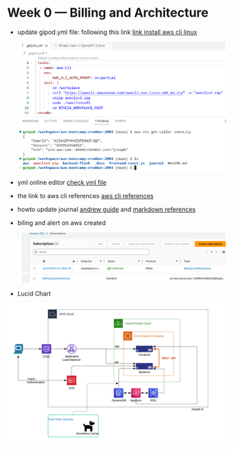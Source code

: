 # Week 0 — Billing and Architecture
- update gipod.yml file: following this link [link install aws cli linux](https://docs.aws.amazon.com/cli/latest/userguide/getting-started-install.html)

  ![aws cli installed ](assets/aws-installed-feb2023.png)
  
- yml online editor [check yml file](https://codebeautify.org/yaml-editor-online)
  
- the link to aws cli references [aws cli references](https://docs.aws.amazon.com/cli/latest/index.html)

- howto update journal [andrew guide](https://www.youtube.com/watch?v=mWaSBRJhUFM&list=PLBfufR7vyJJ7k25byhRXJldB5AiwgNnWv&index=19) and [markdown references](https://www.markdownguide.org/basic-syntax/)

- biling and alert on aws created 
  
  ![Billing](assets/SNSAlertBilling.png) ![Alert](assets/AlertBillingCreated.png)
- Lucid Chart

![Architechture](assets/JosephAWS-FreeBootcamp.png)
